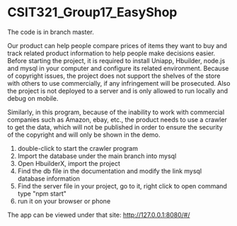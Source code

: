 # CSIT321_Group17_EasyShop
The code is in branch master.

Our product can help people compare prices of items they want to buy and track related product information to help people make decisions easier. Before starting the project, it is required to install Uniapp, Hbuilder, node.js and mysql in your computer and configure its related environment. Because of copyright issues, the project does not support the shelves of the store with others to use commercially, if any infringement will be prosecuted. Also the project is not deployed to a server and is only allowed to run locally and debug on mobile.

Similarly, in this program, because of the inability to work with commercial companies such as Amazon, ebay, etc., the product needs to use a crawler to get the data, which will not be published in order to ensure the security of the copyright and will only be shown in the demo.

1. double-click to start the crawler program
2. Import the database under the main branch into mysql
3. Open HbuilderX, import the project
4. Find the db file in the documentation and modify the link mysql database information
5. Find the server file in your project, go to it, right click to open command type "npm start"
6. run it on your browser or phone

  The app can be viewed under that site: http://127.0.0.1:8080/#/
